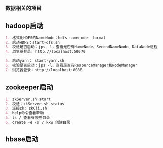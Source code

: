 ### 数据相关的项目

## hadoop启动
```markdown
1. 格式化HDFS的NameNode：hdfs namenode -format
2. 启动HDFS：start-dfs.sh
3. 校验是否启动：jps -l，查看是否有NameNode、SecondNameNode、DataNode进程
4. 浏览器登录: http://localhost:50070

5. 启动yarn： start-yarn.sh
6. 校验是否启动：jps -l，查看是否有ResourceManager和NodeManager
7. 浏览器登录：http://localhost:8088 
```
## zookeeper启动
```markdown
1. zkServer.sh start
2. 校验：zkServer.sh status
3. 连接zk: zkCli.sh
4. help命令查看帮助
5. ls / 查看有哪些目录
6. create -e -s / kxw 创建目录
```


## hbase启动
